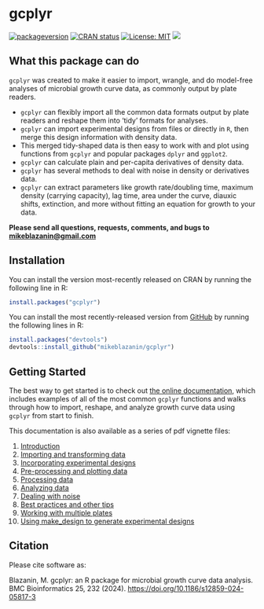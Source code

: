 
<!-- README.md is generated from README.Rmd. Please edit that file -->
<!--
You'll still need to render `README.Rmd` regularly, to keep `README.md` up-to-date. `devtools::build_readme()` is handy for this. You could also use GitHub Actions to re-render `README.Rmd` every time you push. An example workflow can be found here: <https://github.com/r-lib/actions/tree/v1/examples>.
&#10;You can also embed plots in R chunks. In that case, don't forget to commit and push the resulting figure files, so they display on GitHub and CRAN.
-->

# gcplyr

<!-- badges: start -->

[![packageversion](https://img.shields.io/badge/Github-1.10.0-blue.svg?style=flat&logo=github)](https://github.com/mikeblazanin/gcplyr/commits/master)
[![CRAN
status](https://www.r-pkg.org/badges/version/gcplyr)](https://CRAN.R-project.org/package=gcplyr)
[![License:
MIT](https://img.shields.io/badge/license-MIT-red.svg)](https://cran.r-project.org/web/licenses/MIT)
[![](http://cranlogs.r-pkg.org/badges/grand-total/gcplyr?color=yellow)](https://cran.r-project.org/package=gcplyr)
<!-- badges: end -->

## What this package can do

`gcplyr` was created to make it easier to import, wrangle, and do
model-free analyses of microbial growth curve data, as commonly output
by plate readers.

- `gcplyr` can flexibly import all the common data formats output by
  plate readers and reshape them into ‘tidy’ formats for analyses.
- `gcplyr` can import experimental designs from files or directly in
  `R`, then merge this design information with density data.
- This merged tidy-shaped data is then easy to work with and plot using
  functions from `gcplyr` and popular packages `dplyr` and `ggplot2`.
- `gcplyr` can calculate plain and per-capita derivatives of density
  data.
- `gcplyr` has several methods to deal with noise in density or
  derivatives data.
- `gcplyr` can extract parameters like growth rate/doubling time,
  maximum density (carrying capacity), lag time, area under the curve,
  diauxic shifts, extinction, and more without fitting an equation for
  growth to your data.

**Please send all questions, requests, comments, and bugs to
<mikeblazanin@gmail.com>**

## Installation

You can install the version most-recently released on CRAN by running
the following line in R:

``` r
install.packages("gcplyr")
```

You can install the most recently-released version from
[GitHub](https://github.com/mikeblazanin/gcplyr/) by running the
following lines in R:

``` r
install.packages("devtools")
devtools::install_github("mikeblazanin/gcplyr")
```

## Getting Started

The best way to get started is to check out [the online
documentation](https://mikeblazanin.github.io/gcplyr/), which includes
examples of all of the most common `gcplyr` functions and walks through
how to import, reshape, and analyze growth curve data using `gcplyr`
from start to finish.

This documentation is also available as a series of pdf vignette files:

1.  [Introduction](https://github.com/mikeblazanin/gcplyr/blob/master/vignettes/gc01_gcplyr.pdf)
2.  [Importing and transforming
    data](https://github.com/mikeblazanin/gcplyr/blob/master/vignettes/gc02_import_reshape.pdf)
3.  [Incorporating experimental
    designs](https://github.com/mikeblazanin/gcplyr/blob/master/vignettes/gc03_incorporate_designs.pdf)
4.  [Pre-processing and plotting
    data](https://github.com/mikeblazanin/gcplyr/blob/master/vignettes/gc04_preprocess_plot.pdf)
5.  [Processing
    data](https://github.com/mikeblazanin/gcplyr/blob/master/vignettes/gc05_process.pdf)
6.  [Analyzing
    data](https://github.com/mikeblazanin/gcplyr/blob/master/vignettes/gc06_analyze.pdf)
7.  [Dealing with
    noise](https://github.com/mikeblazanin/gcplyr/blob/master/vignettes/gc07_noise.pdf)
8.  [Best practices and other
    tips](https://github.com/mikeblazanin/gcplyr/blob/master/vignettes/gc08_conclusion.pdf)
9.  [Working with multiple
    plates](https://github.com/mikeblazanin/gcplyr/blob/master/vignettes/gc09_multiple_plates.pdf)
10. [Using make_design to generate experimental
    designs](https://github.com/mikeblazanin/gcplyr/blob/master/vignettes/gc10_using_make_design.pdf)

## Citation

Please cite software as:

Blazanin, M. gcplyr: an R package for microbial growth curve data
analysis. BMC Bioinformatics 25, 232 (2024).
<https://doi.org/10.1186/s12859-024-05817-3>
